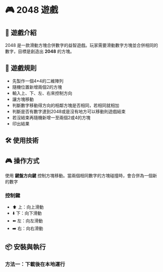 # 🎮 2048 遊戲

## 🧩 遊戲介紹

2048 是一款滑動方塊合併數字的益智遊戲。玩家需要滑動數字方塊並合併相同的數字，目標是創造出 **2048** 的方塊。

## 🚀 遊戲規則

- 先製作一個4*4的二維陣列  
- 隨機位置新增兩個2的方塊
- 輸入上、下、左、右來控制方向  
- 讓方塊移動 
- 判斷數字移動得方向的相鄰方塊是否相同，若相同就相加
- 判斷是否有數字達到2048或是沒有地方可以移動則遊戲結束
- 若沒結束再隨機新增一至兩個2或4的方塊
- 印出結果



## 🛠️ 使用技術



## 🎮 操作方式

使用 **鍵盤方向鍵** 控制方塊移動。當兩個相同數字的方塊碰撞時，會合併為一個新的數字
### 控制鍵

- ⬆️ 上：向上滑動
- ⬇️ 下：向下滑動
- ⬅️ 左：向左滑動
- ➡️ 右：向右滑動

## 📦 安裝與執行

### 方法一：下載後在本地運行

```bash

